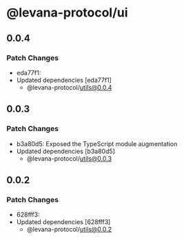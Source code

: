 # @levana-protocol/ui

## 0.0.4

### Patch Changes

- eda77f1:
- Updated dependencies [eda77f1]
  - @levana-protocol/utils@0.0.4

## 0.0.3

### Patch Changes

- b3a80d5: Exposed the TypeScript module augmentation
- Updated dependencies [b3a80d5]
  - @levana-protocol/utils@0.0.3

## 0.0.2

### Patch Changes

- 628fff3:
- Updated dependencies [628fff3]
  - @levana-protocol/utils@0.0.2
